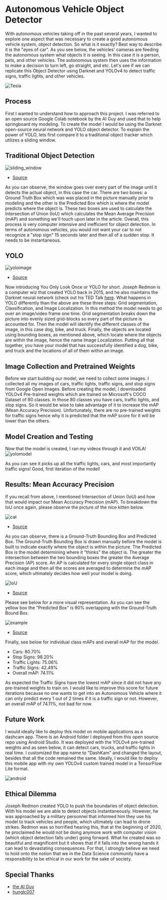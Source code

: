 # Autonomous Vehicle Object Detector
With autonomous vehicles taking off in the past several years, I wanted to explore one aspect that was necessary to create a good autonomous vehicle system, object detection. So what is it exactly? Best way to describe it is the "eyes of car". As you see below, the vehicles' cameras are feeding the autonomous system what objects it is seeing. In this case it is a person, pets, and other vehicles. The autonomous system then uses the information to make a decision to turn left, go straight, and etc. Let's see if we can replicate this Object Detector using Darknet and YOLOv4 to detect traffic signs, traffic lights, and other vehicles.

![Tesla](/images/tesla.gif) 

## Process
First I wanted to understand how to approach this project. I was referred to an open source Google Colab notebook by the AI Guy and used that to help springboard my modeling. To create the model I would be using the Darknet open-source neural network and YOLO object detector. To explain the power of YOLO, lets first compare it to a traditional object tracker which utilizes a sliding window.

## Traditional Object Detection
![sliding_window](/images/sliding_window.gif)    

- [Source](https://towardsdatascience.com/how-do-self-driving-cars-see-13054aee2503)
    
As you can observe, the window goes over every part of the image until it detects the actual object, in this case the car. There are two boxes: a Ground Truth Box which was was placed in the picture manually prior to modeling and the other is the Predicted Box which is where the model predicts where the object is. These two boxes are used to calculate the Intersection of Union (IoU) which calculates the Mean Average Precision (mAP) and something we'll touch upon later in the article. Overall, this process is very computer intensive and inefficient for object detection. In terms of autonomous vehicles, you would not want your car to not recognize a "stop sign" 15 seconds later and then all of a sudden stop. It needs to be instantaneous.

## YOLO

![yoloimage](/images/yoloimage.png)      

- [Source](https://towardsdatascience.com/how-do-self-driving-cars-see-13054aee2503)

Now introducing You Only Look Once or YOLO for short. Joseph Redmon is a computer wiz that created YOLO back in 2015, and he also maintains the Darknet neural network (check out his TED Talk [here](https://www.youtube.com/watch?v=XS2UWYuh5u0). What happens in YOLO differently than the above are these three steps: Grid segmentation, Classification, and Image Localization. In this method the model needs to go over an image/video frame one time. Grid segmentation breaks down the picture into evenly sized grid-blocks so every part of the picture is accounted for. Then the model will identify the different classes of the image, in this case dog, bike, and truck. Finally, the objects are located using bounding boxes, as mentioned above, which locate where the objects are within the image, hence the name Image Localization. Putting all that together, you have your model that has successfully identified a dog, bike, and truck and the locations of all of them within an image.

## Image Collection and Pretrained Weights
Before we start building our model, we need to collect some images. I collected all my images of cars, traffic lights, traffic signs, and stop signs from Google Open Images. Before creating the model, I downloaded YOLOv4 Pre-trained weights which are trained on Microsoft's COCO Dataset of 80 classes. In those 80 classes you have cars, traffic lights, and stop signs. So it would be wise to take advantage of it to increase the mAP (Mean Accuracy Precision). Unfortunately, there are no pre-trained weights for traffic signs hence why it is predicted that the mAP score for it will be lower than the others.

## Model Creation and Testing
Now that the model is created, I ran my videos through it and VOILA! 
![yolomodel](/images/yolomodel.gif)

As you can see it picks up all the traffic lights, cars, and most importantly traffic signs! Good, first iteration of the model!

## Results: Mean Accuracy Precision 
If you recall from above, I mentioned Intersection of Union (IoU) and how that would impact our Mean Accuracy Precision (mAP). To breakdown the IoU once again, please observe the picture of the nice kitten below.

![cat](/images/cat.png)
- [Source](https://blog.paperspace.com/mean-average-precision/)  

As you can observe, there is a Ground-Truth Bounding Box and Predicted Box. The Ground-Truth Bounding Box is drawn manually before the model is built to indicate exactly where the object is within the picture. The Predicted Box is the model determining where it "thinks" the object is. The greater the intersection between the two bounding boxes the greater the Average Precision (AP) score. An AP is calculated for every single object class in each image and then all the scores are averaged to determine the mAP score, which ultimately decides how well your model is doing.

![IoU](/images/iou.png)
- [Source](https://blog.paperspace.com/mean-average-precision/)

Please see below for a more visual representation. As you can see the yellow box the "Predicted Box" is 90% overlapping with the Ground-Truth Bound Box.   

![example](/images/example.png)
- [Source](https://blog.paperspace.com/mean-average-precision/)

Finally, see below for individual class mAPs and overall mAP for the model.
- Cars: 80.70%
- Stop Signs: 98.20%
- Traffic Lights: 75.06%
- Traffic Signs: 42.49%
- Overall mAP: 74.11%

As expected the Traffic Signs have the lowest mAP since it did not have any pre-trained weights to train on. I would like to improve this score for future iterations because no one wants to get into an Autonomous Vehicle where it can only predict every 1 out of 2 times if it is a traffic sign or not. However, an overall mAP of 74.11%, not bad for now.

## Future Work
I would ideally like to deploy this model on mobile applications as a dashcam app. There is an Android folder I deployed from this open source repo using Android Studio. It was deployed with the YOLOv4 pre-trained weights and as seen below, it can detect cars, trucks, and traffic lights in real time. I customized the app name to "DashKam" and changed the layout, besides that all the code remained the same. Ideally, I would like to deploy this mobile app with my own YOLOv4 custom trained model in a TensorFlow Lite format.

![android](/images/android.gif)

## Ethical Dilemma
Joseph Redmon created YOLO to push the boundaries of object detection. With his model we are able to detect objects instantaneously. However, he was approached by a military personnel that informed him they use his model to track vehicles and people, which ultimately can lead to drone strikes. Redmon was so horrified hearing this, that at the beginning of 2020, he proclaimed he would not be doing anymore work with computer vision (which object detection falls under) going forward. What he created was so beautiful and magnificent but it shows that if it falls into the wrong hands it can lead to devastating consequences. For that, I strongly believe we need to hold onto the notion that we in the Data Science community have a responsibility to be ethical in our work for the sake of society.

## Special Thanks
- [the AI Guy](https://github.com/theAIGuysCode/YOLOv4-Cloud-Tutorial)
- [hunglc007](https://github.com/hunglc007/tensorflow-yolov4-tflite)
